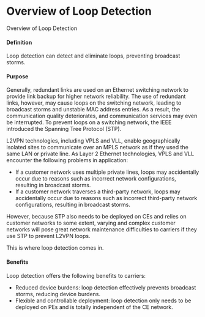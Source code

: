Overview of Loop Detection
==========================

Overview of Loop Detection

#### Definition

Loop detection can detect and eliminate loops, preventing broadcast storms.


#### Purpose

Generally, redundant links are used on an Ethernet switching network to provide link backup for higher network reliability. The use of redundant links, however, may cause loops on the switching network, leading to broadcast storms and unstable MAC address entries. As a result, the communication quality deteriorates, and communication services may even be interrupted. To prevent loops on a switching network, the IEEE introduced the Spanning Tree Protocol (STP).

L2VPN technologies, including VPLS and VLL, enable geographically isolated sites to communicate over an MPLS network as if they used the same LAN or private line. As Layer 2 Ethernet technologies, VPLS and VLL encounter the following problems in application:

* If a customer network uses multiple private lines, loops may accidentally occur due to reasons such as incorrect network configurations, resulting in broadcast storms.
* If a customer network traverses a third-party network, loops may accidentally occur due to reasons such as incorrect third-party network configurations, resulting in broadcast storms.

However, because STP also needs to be deployed on CEs and relies on customer networks to some extent, varying and complex customer networks will pose great network maintenance difficulties to carriers if they use STP to prevent L2VPN loops.

This is where loop detection comes in.


#### Benefits

Loop detection offers the following benefits to carriers:

* Reduced device burdens: loop detection effectively prevents broadcast storms, reducing device burdens.
* Flexible and controllable deployment: loop detection only needs to be deployed on PEs and is totally independent of the CE network.